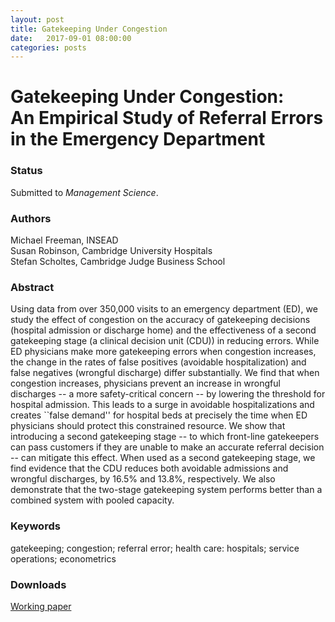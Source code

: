 ```yaml
---
layout: post
title: Gatekeeping Under Congestion
date:   2017-09-01 08:00:00
categories: posts
---
```


<h1 id="title">Gatekeeping Under Congestion:<br/>An Empirical Study of Referral Errors in the Emergency Department</h1>

### Status

Submitted to *Management Science*.

### Authors

Michael Freeman, INSEAD<br>
Susan Robinson, Cambridge University Hospitals<br>
Stefan Scholtes, Cambridge Judge Business School

### Abstract

Using data from over 350,000 visits to an emergency department (ED), we study the effect of congestion on the accuracy of gatekeeping decisions (hospital admission or discharge home) and the effectiveness of a second gatekeeping stage (a clinical decision unit (CDU)) in reducing errors. While ED physicians make more gatekeeping errors when congestion increases, the change in the rates of false positives (avoidable hospitalization) and false negatives (wrongful discharge) differ substantially. We find that when congestion increases, physicians prevent an increase in wrongful discharges -- a more safety-critical concern -- by lowering the threshold for hospital admission. This leads to a surge in avoidable hospitalizations and creates ``false demand'' for hospital beds at precisely the time when ED physicians should protect this constrained resource. We show that introducing a second gatekeeping stage -- to which front-line gatekeepers can pass customers if they are unable to make an accurate referral decision -- can mitigate this effect. When used as a second gatekeeping stage, we find evidence that the CDU reduces both avoidable admissions and wrongful discharges, by 16.5% and 13.8%, respectively. We also demonstrate that the two-stage gatekeeping system performs better than a combined system with pooled capacity.

### Keywords

gatekeeping; congestion; referral error; health care: hospitals; service operations; econometrics

### Downloads

[Working paper](/research/articles/gatekeepingundercongestion_sep2017.pdf)